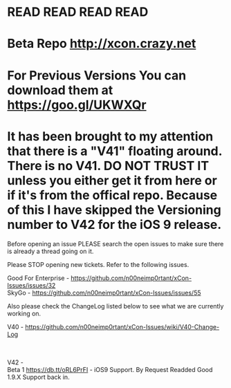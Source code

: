 # READ READ READ READ

# Beta Repo http://xcon.crazy.net
# For Previous Versions You can download them at https://goo.gl/UKWXQr

# It has been brought to my attention that there is a "V41" floating around. There is no V41. DO NOT TRUST IT unless you either get it from here or if it's from the offical repo. Because of this I have skipped the Versioning number to V42 for the iOS 9 release.

Before opening an issue PLEASE search the open issues to make sure there is already a thread going on it.

Please STOP opening new tickets. Refer to the following issues.

Good For Enterprise - https://github.com/n00neimp0rtant/xCon-Issues/issues/32 <br />
SkyGo - https://github.com/n00neimp0rtant/xCon-Issues/issues/55 <br />

Also please check the ChangeLog listed below to see what we are currently working on.

V40 - https://github.com/n00neimp0rtant/xCon-Issues/wiki/V40-Change-Log<br />
<br />
<br />

V42 - <br />
Beta 1 https://db.tt/oRL6PrFI - iOS9 Support. By Request Readded Good 1.9.X Support back in.


